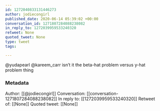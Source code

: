 ```yaml
---
id: 1272040833131446273
author: jodiecongirl
published_date: 2020-06-14 05:39:02 +00:00
conversation_id: 1271807284088238082
in_reply_to: 1272039959533240320
retweet: None
quoted_tweet: None
type: tweet
tags:

---
```


@yudapearl @kareem_carr isn’t it the beta-hat problem versus y-hat problem thing

### Metadata

Author: [[@jodiecongirl]]
Conversation: [[conversation-1271807284088238082]]
In reply to: [[1272039959533240320]]
Retweet of: [[None]]
Quoted tweet: [[None]]

